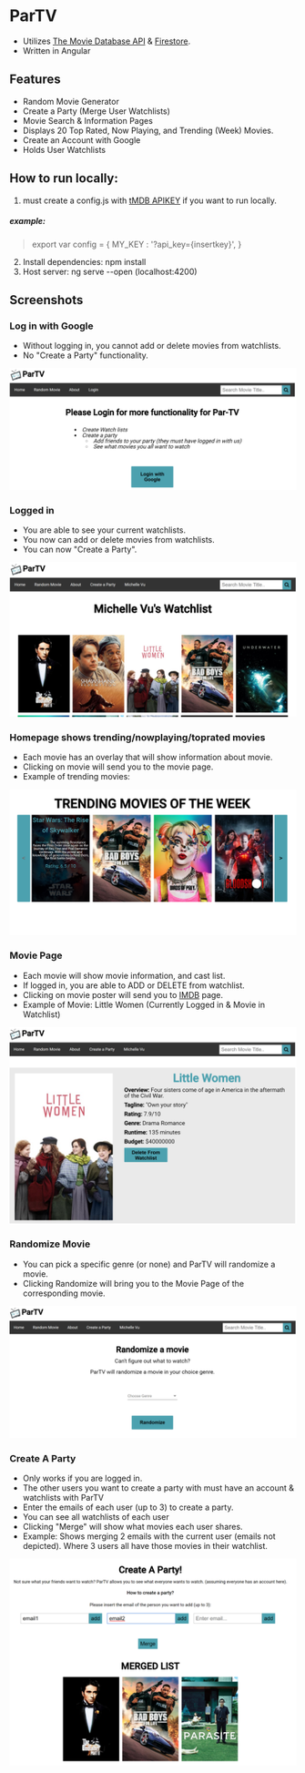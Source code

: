 # ParTV
- Utilizes [The Movie Database API](https://developers.themoviedb.org/3/getting-started/introduction) & [Firestore](https://firebase.google.com/docs/firestore).
- Written in Angular

## Features
- Random Movie Generator
- Create a Party (Merge User Watchlists)
- Movie Search & Information Pages
- Displays 20 Top Rated, Now Playing, and Trending (Week) Movies.
- Create an Account with Google
- Holds User Watchlists

## How to run locally: 
1. must create a config.js with [tMDB APIKEY](https://developers.themoviedb.org/3/getting-started/introduction) if you want to run locally.
##### example:
> export var config = {
    MY_KEY : '?api_key={insertkey}',
  }
2. Install dependencies: npm install  
3. Host server: ng serve --open (localhost:4200)

## Screenshots

### Log in with Google
- Without logging in, you cannot add or delete movies from watchlists.
- No "Create a Party" functionality.
<img src="./src/assets/screenshots/login_example.png">

### Logged in
- You are able to see your current watchlists.
- You now can add or delete movies from watchlists.
- You can now "Create a Party".
<img src="./src/assets/screenshots/logged_in_example.png" >

### Homepage shows trending/nowplaying/toprated movies
- Each movie has an overlay that will show information about movie.
- Clicking on movie will send you to the movie page.
- Example of trending movies:
<img src="./src/assets/screenshots/trending_example.png" >


### Movie Page
- Each movie will show movie information, and cast list.
- If logged in, you are able to ADD or DELETE from watchlist.
- Clicking on movie poster will send you to [IMDB](https://www.imdb.com/) page.
- Example of Movie: Little Women (Currently Logged in & Movie in Watchlist)
<img src="./src/assets/screenshots/movie_example.png" >

### Randomize Movie
- You can pick a specific genre (or none) and ParTV will randomize a movie.
- Clicking Randomize will bring you to the Movie Page of the corresponding movie.
<img src="./src/assets/screenshots/random_example.png" >

### Create A Party
- Only works if you are logged in.
- The other users you want to create a party with must have an account & watchlists with ParTV
- Enter the emails of each user (up to 3) to create a party.
- You can see all watchlists of each user
- Clicking "Merge" will show what movies each user shares.
- Example: Shows merging 2 emails with the current user (emails not depicted). Where 3 users all have those movies in their watchlist.
<img src="./src/assets/screenshots/cop_example.png" >
